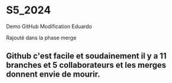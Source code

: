 # S5_2024
Demo GitHub
Modification Eduardo

Rajouté dans la phase merge 
## Github c'est facile et soudainement il y a 11 branches et 5 collaborateurs et les merges donnent envie de mourir.

